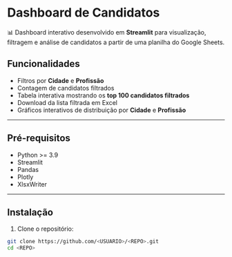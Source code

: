 # Dashboard de Candidatos

📊 Dashboard interativo desenvolvido em **Streamlit** para visualização, filtragem e análise de candidatos a partir de uma planilha do Google Sheets.

## Funcionalidades

- Filtros por **Cidade** e **Profissão**
- Contagem de candidatos filtrados
- Tabela interativa mostrando os **top 100 candidatos filtrados**
- Download da lista filtrada em Excel
- Gráficos interativos de distribuição por **Cidade** e **Profissão**

---

## Pré-requisitos

- Python >= 3.9
- Streamlit
- Pandas
- Plotly
- XlsxWriter

---

## Instalação

1. Clone o repositório:

```bash
git clone https://github.com/<USUARIO>/<REPO>.git
cd <REPO>
